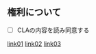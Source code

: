 ## 権利について
- [ ] CLAの内容を読み同意する

[link01](https://github.com/jujunjun110/gh-template-test/blob/main/CLA.md)
[link02](./jujunjun110/gh-template-test/blob/main/CLA.md)
[link03](/jujunjun110/gh-template-test/blob/main/CLA.md)
